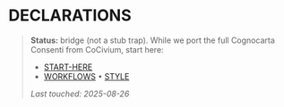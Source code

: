 <!-- status: stub; target: 150+ words -->
<!-- status: stub; target: 150+ words -->
<!-- status: stub; target: 150+ words -->
<!-- status: stub; target: 150+ words -->
<!-- status: stub; target: 150+ words -->
# DECLARATIONS

> **Status:** bridge (not a stub trap).
> While we port the full Cognocarta Consenti from CoCivium, start here:
> - [START-HERE](../START-HERE.md)
> - [WORKFLOWS](../WORKFLOWS.md) • [STYLE](../STYLE.md)
>
> _Last touched: 2025-08-26_







